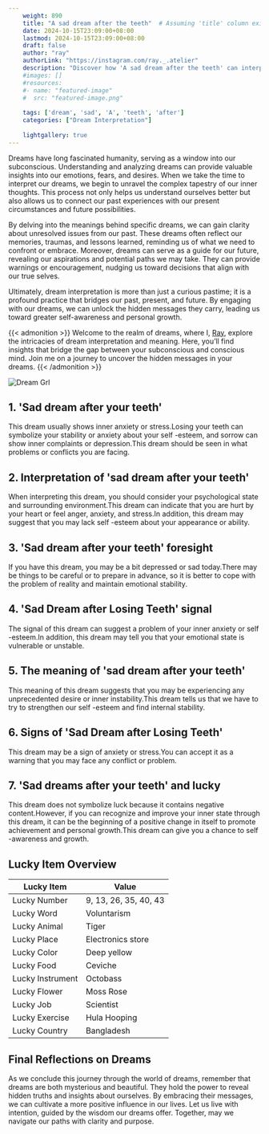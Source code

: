 ```yaml
---
    weight: 890
    title: "A sad dream after the teeth"  # Assuming 'title' column exists
    date: 2024-10-15T23:09:00+08:00
    lastmod: 2024-10-15T23:09:00+08:00
    draft: false
    author: "ray"
    authorLink: "https://instagram.com/ray._.atelier"
    description: "Discover how 'A sad dream after the teeth' can interpret your future and uncover its significant meanings in your life."
    #images: []
    #resources:
    #- name: "featured-image"
    #  src: "featured-image.png"
    
    tags: ['dream', 'sad', 'A', 'teeth', 'after']
    categories: ["Dream Interpretation"]
    
    lightgallery: true
---
```

    
Dreams have long fascinated humanity, serving as a window into our subconscious. Understanding and analyzing dreams can provide valuable insights into our emotions, fears, and desires. When we take the time to interpret our dreams, we begin to unravel the complex tapestry of our inner thoughts. This process not only helps us understand ourselves better but also allows us to connect our past experiences with our present circumstances and future possibilities.

By delving into the meanings behind specific dreams, we can gain clarity about unresolved issues from our past. These dreams often reflect our memories, traumas, and lessons learned, reminding us of what we need to confront or embrace. Moreover, dreams can serve as a guide for our future, revealing our aspirations and potential paths we may take. They can provide warnings or encouragement, nudging us toward decisions that align with our true selves.

Ultimately, dream interpretation is more than just a curious pastime; it is a profound practice that bridges our past, present, and future. By engaging with our dreams, we can unlock the hidden messages they carry, leading us toward greater self-awareness and personal growth.

{{< admonition >}}
Welcome to the realm of dreams, where I, [Ray](https://instagram.com/ray._.atelier), explore the intricacies of dream interpretation and meaning. Here, you’ll find insights that bridge the gap between your subconscious and conscious mind. Join me on a journey to uncover the hidden messages in your dreams.
{{< /admonition >}}

![Dream Grl](https://cdn.pixabay.com/photo/2017/11/02/03/35/gothic-2910057_1280.jpg "Dream Grl")

## 1. 'Sad dream after your teeth'
This dream usually shows inner anxiety or stress.Losing your teeth can symbolize your stability or anxiety about your self -esteem, and sorrow can show inner complaints or depression.This dream should be seen in what problems or conflicts you are facing.

## 2. Interpretation of 'sad dream after your teeth'
When interpreting this dream, you should consider your psychological state and surrounding environment.This dream can indicate that you are hurt by your heart or feel anger, anxiety, and stress.In addition, this dream may suggest that you may lack self -esteem about your appearance or ability.

## 3. 'Sad dream after your teeth' foresight
If you have this dream, you may be a bit depressed or sad today.There may be things to be careful or to prepare in advance, so it is better to cope with the problem of reality and maintain emotional stability.

## 4. 'Sad Dream after Losing Teeth' signal
The signal of this dream can suggest a problem of your inner anxiety or self -esteem.In addition, this dream may tell you that your emotional state is vulnerable or unstable.

## 5. The meaning of 'sad dream after your teeth'
This meaning of this dream suggests that you may be experiencing any unprecedented desire or inner instability.This dream tells us that we have to try to strengthen our self -esteem and find internal stability.

## 6. Signs of 'Sad Dream after Losing Teeth'
This dream may be a sign of anxiety or stress.You can accept it as a warning that you may face any conflict or problem.

## 7. 'Sad dreams after your teeth' and lucky
This dream does not symbolize luck because it contains negative content.However, if you can recognize and improve your inner state through this dream, it can be the beginning of a positive change in itself to promote achievement and personal growth.This dream can give you a chance to self -awareness and growth.

## Lucky Item Overview
| Lucky Item          | Value              |
|---------------|--------------------|
| Lucky Number        | 9, 13, 26, 35, 40, 43  |
| Lucky Word          | Voluntarism |
| Lucky Animal        | Tiger |
| Lucky Place         | Electronics store     |
| Lucky Color         | Deep yellow     |
| Lucky Food          | Ceviche      |
| Lucky Instrument    | Octobass |
| Lucky Flower        | Moss Rose    |
| Lucky Job           | Scientist       |
| Lucky Exercise      | Hula Hooping  |
| Lucky Country       | Bangladesh    |


##  Final Reflections on Dreams

As we conclude this journey through the world of dreams, remember that dreams are both mysterious and beautiful. They hold the power to reveal hidden truths and insights about ourselves. By embracing their messages, we can cultivate a more positive influence in our lives. Let us live with intention, guided by the wisdom our dreams offer. Together, may we navigate our paths with clarity and purpose.
